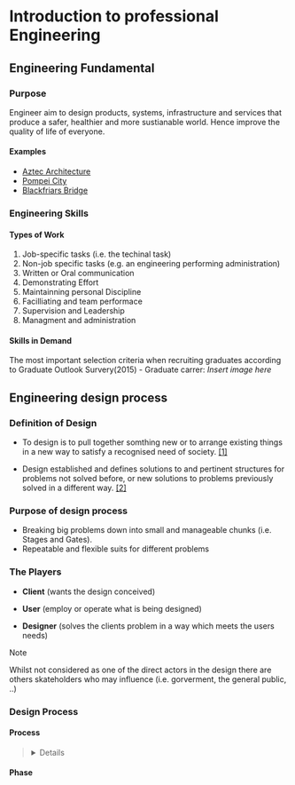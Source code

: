 # Introduction to professional Engineering

## Engineering Fundamental

### Purpose

Engineer aim to design products, systems, infrastructure and services that produce a safer, healthier and more sustianable world. Hence improve the quality of life of everyone.

#### Examples

* [Aztec Architecture](https://en.wikipedia.org/wiki/Aztec_architecture)
* [Pompei City](https://en.wikipedia.org/wiki/Pompeiij)
* [Blackfriars Bridge](https://en.wikipedia.org/wiki/Blackfriars_Bridge)

### Engineering Skills

#### Types of Work

1. Job-specific tasks (i.e. the techinal task)
2. Non-job specific tasks (e.g. an engineering performing administration)
3. Written or Oral communication
4. Demonstrating Effort
5. Maintainning personal Discipline
6. Facilliating and team performace
7. Supervision and Leadership
8. Managment and administration

#### Skills in Demand

The most important selection criteria when recruiting graduates according to Graduate Outlook Survery(2015) - Graduate carrer:
*Insert image here*

## Engineering design process

### Definition of Design

* To design is to pull together somthing new or to arrange existing things in a new way to satisfy a recognised need of society. [[1]](https://)

* Design established and defines solutions to and pertinent structures for problems not solved before, or new solutions to problems previously solved in a different way. [[2]](https://)

### Purpose of design process

* Breaking big problems down into small and manageable chunks (i.e. Stages and Gates).
* Repeatable and flexible suits for different problems 

### The Players

* **Client** (wants the design conceived)

* **User** (employ or operate what is being designed)

* **Designer** (solves the clients problem in a way which meets the users needs)

> [!NOTE]
> Whilst not considered as one of the direct actors in the design there are others skateholders who may influence (i.e. gorverment, the general public, ..)

### Design Process

#### Process

> <details>
> 
> ```
> ┌─────┐    ┌────────────┐┌───────────────┐   ┌──────┐
> │Start│    │Design Brief││Design Proposal│   │Finish│
> └──┬──┘    └─────┬──────┘└───────┬───────┘   └──┬───┘
>    │             │               │              │    
>    │  Scooping   │               │              │    
>    │────────────>│               │              │    
>    │             │               │              │    
>    │Organizations│               │              │    
>    │────────────>│               │              │    
>    │             │               │              │    
>    │             │    Design     │              │    
>    │             │──────────────>│              │    
>    │             │               │              │    
>    │             │ Design Teams  │              │    
>    │             │──────────────>│              │    
>    │             │               │              │    
>    │             │               │Implementation│    
>    │             │               │─────────────>│    
>    │             │               │              │    
>    │             │               │Organizations │    
>    │             │               │─────────────>│    
> ┌──┴──┐    ┌─────┴──────┐┌───────┴───────┐   ┌──┴───┐
> │Start│    │Design Brief││Design Proposal│   │Finish│
> └─────┘    └────────────┘└───────────────┘   └──────┘
> ```
> </details>

#### Phase

```
```


